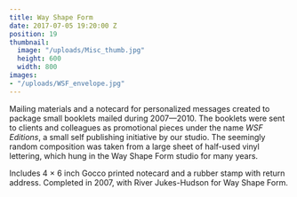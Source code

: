 ```yaml
---
title: Way Shape Form
date: 2017-07-05 19:20:00 Z
position: 19
thumbnail:
  image: "/uploads/Misc_thumb.jpg"
  height: 600
  width: 800
images:
- "/uploads/WSF_envelope.jpg"
---
```


Mailing materials and a notecard for personalized messages created to package small booklets mailed during 2007—2010. The booklets were sent to clients and colleagues as promotional pieces under the name *WSF Editions*, a small self publishing initiative by our studio. The seemingly random composition was taken from a large sheet of half-used vinyl lettering, which hung in the Way Shape Form studio for many years.

Includes 4 × 6 inch Gocco printed notecard and a rubber stamp with return address. Completed in 2007, with River Jukes-Hudson for Way Shape Form.